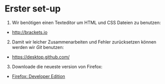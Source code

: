 # Erster set-up
1. Wir benötigen einen Texteditor um HTML und CSS Dateien zu benutzen:
  - http://brackets.io
  
2. Damit wir leicher Zusammenarbeiten und Fehler zurücksetzen können werden wir *Git* benutzen:
  - https://desktop.github.com/
  
3. Downloade die neueste version von Firefox:
  - [Firefox: Developer Edition](https://www.mozilla.org/de/firefox/developer/)
